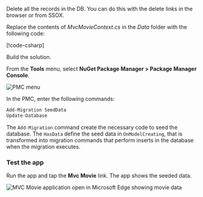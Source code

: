 Delete all the records in the DB. You can do this with the delete links in the browser or from SSOX.

Replace the contents of *MvcMovieContext.cs* in the *Data* folder with the following code:

[!code-csharp[](~/tutorials/first-mvc-app/start-mvc/sample/MvcMovie21/Data/MvcMovieContext.cs?name=snippet_1)]

Build the solution.

From the **Tools** menu, select **NuGet Package Manager > Package Manager Console**.

<!-- following image shared with uid: tutorials/razor-pages/model -->
  ![PMC menu](~/tutorials/first-mvc-app/adding-model/_static/pmc.png)

In the PMC, enter the following commands:

```powershell
Add-Migration SeedData
Update-Database
```

The `Add-Migration` command create the necessary code to seed the database. The `HasData` define the seed data in `OnModelCreating`, that is transformed into migration commands that perform inserts in the database when the migration executes.

<a name="si"></a>
### Test the app

Run the app and tap the **Mvc Movie** link. The app shows the seeded data.

![MVC Movie application open in Microsoft Edge showing movie data](~/tutorials/first-mvc-app/working-with-sql/_static/m55.png)